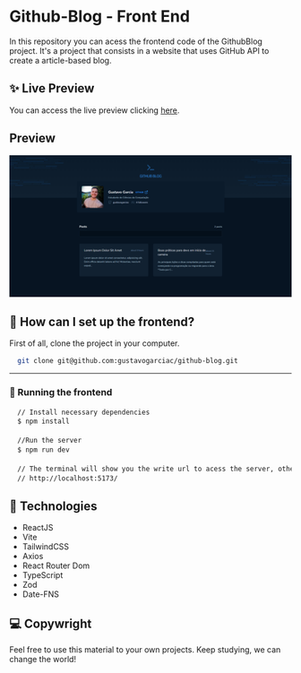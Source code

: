 # Github-Blog - Front End

In this repository you can acess the frontend code of the GithubBlog project. It's a project that consists in a website that uses GitHub API to create a article-based blog.

## ✨ Live Preview

You can access the live preview clicking [here]().

## Preview

![App Screenshot](./src/assets/thumbnail.png)

## 🚀 How can I set up the frontend?

First of all, clone the project in your computer.

```bash
  git clone git@github.com:gustavogarciac/github-blog.git
```

---

### 💫 Running the frontend

```bash
  // Install necessary dependencies
  $ npm install

  //Run the server
  $ npm run dev

  // The terminal will show you the write url to acess the server, otherwise you can acess
  // http://localhost:5173/

```

## 🚀 Technologies

- ReactJS
- Vite
- TailwindCSS
- Axios
- React Router Dom
- TypeScript
- Zod
- Date-FNS

## 💻 Copywright

Feel free to use this material to your own projects. Keep studying, we can change the world!
